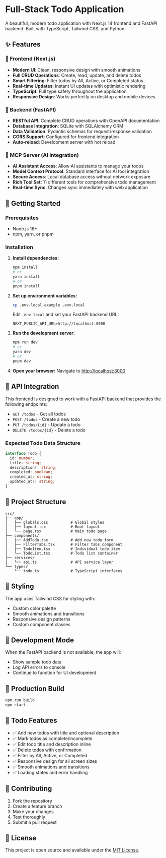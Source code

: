 # Full-Stack Todo Application

A beautiful, modern todo application with Next.js 14 frontend and FastAPI backend. Built with TypeScript, Tailwind CSS, and Python.

## ✨ Features

### 🎨 Frontend (Next.js)
- **Modern UI**: Clean, responsive design with smooth animations
- **Full CRUD Operations**: Create, read, update, and delete todos
- **Smart Filtering**: Filter todos by All, Active, or Completed status
- **Real-time Updates**: Instant UI updates with optimistic rendering
- **TypeScript**: Full type safety throughout the application
- **Responsive Design**: Works perfectly on desktop and mobile devices

### 🚀 Backend (FastAPI)
- **RESTful API**: Complete CRUD operations with OpenAPI documentation
- **Database Integration**: SQLite with SQLAlchemy ORM
- **Data Validation**: Pydantic schemas for request/response validation
- **CORS Support**: Configured for frontend integration
- **Auto-reload**: Development server with hot reload

### 🤖 MCP Server (AI Integration)
- **AI Assistant Access**: Allow AI assistants to manage your todos
- **Model Context Protocol**: Standard interface for AI tool integration
- **Secure Access**: Local database access without network exposure
- **Rich Tool Set**: 11 different tools for comprehensive todo management
- **Real-time Sync**: Changes sync immediately with web application

## 🚀 Getting Started

### Prerequisites

- Node.js 18+ 
- npm, yarn, or pnpm

### Installation

1. **Install dependencies:**
   ```bash
   npm install
   # or
   yarn install
   # or
   pnpm install
   ```

2. **Set up environment variables:**
   ```bash
   cp .env.local.example .env.local
   ```
   
   Edit `.env.local` and set your FastAPI backend URL:
   ```
   NEXT_PUBLIC_API_URL=http://localhost:8000
   ```

3. **Run the development server:**
   ```bash
   npm run dev
   # or
   yarn dev
   # or
   pnpm dev
   ```

4. **Open your browser:**
   Navigate to [http://localhost:3000](http://localhost:3000)

## 🔧 API Integration

This frontend is designed to work with a FastAPI backend that provides the following endpoints:

- `GET /todos` - Get all todos
- `POST /todos` - Create a new todo
- `PUT /todos/{id}` - Update a todo
- `DELETE /todos/{id}` - Delete a todo

### Expected Todo Data Structure

```typescript
interface Todo {
  id: number;
  title: string;
  description?: string;
  completed: boolean;
  created_at: string;
  updated_at?: string;
}
```

## 📁 Project Structure

```
src/
├── app/
│   ├── globals.css          # Global styles
│   ├── layout.tsx           # Root layout
│   └── page.tsx             # Main todo page
├── components/
│   ├── AddTodo.tsx          # Add new todo form
│   ├── FilterTabs.tsx       # Filter tabs component
│   ├── TodoItem.tsx         # Individual todo item
│   └── TodoList.tsx         # Todo list container
├── services/
│   └── api.ts               # API service layer
└── types/
    └── todo.ts              # TypeScript interfaces
```

## 🎨 Styling

The app uses Tailwind CSS for styling with:
- Custom color palette
- Smooth animations and transitions
- Responsive design patterns
- Custom component classes

## 🔄 Development Mode

When the FastAPI backend is not available, the app will:
- Show sample todo data
- Log API errors to console
- Continue to function for UI development

## 🚀 Production Build

```bash
npm run build
npm start
```

## 📝 Todo Features

- ✅ Add new todos with title and optional description
- ✅ Mark todos as complete/incomplete
- ✅ Edit todo title and description inline
- ✅ Delete todos with confirmation
- ✅ Filter by All, Active, or Completed
- ✅ Responsive design for all screen sizes
- ✅ Smooth animations and transitions
- ✅ Loading states and error handling

## 🤝 Contributing

1. Fork the repository
2. Create a feature branch
3. Make your changes
4. Test thoroughly
5. Submit a pull request

## 📄 License

This project is open source and available under the [MIT License](LICENSE).
